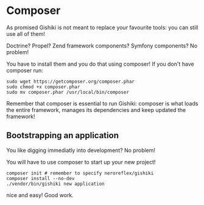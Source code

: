 # Composer
As promised Gishiki is not meant to replace your favourite tools:
you can still use all of them!

Doctrine? Propel? Zend framework components? Symfony components? No problem!

You have to install them and you do that using composer! If you don't have composer run:

```shell
sudo wget https://getcomposer.org/composer.phar
sudo chmod +x composer.phar
sudo mv composer.phar /usr/local/bin/composer
```

Remember that composer is essential to run Gishiki: composer is what loads the
entire framework, manages its dependencies and keep updated the framework!


## Bootstrapping an application
You like digging immediatly into development? No problem!

You will have to use composer to start up your new project!
```shell
composer init # remember to specify neroreflex/gishiki
composer install --no-dev
./vendor/bin/gishiki new application
```

nice and easy! Good work.